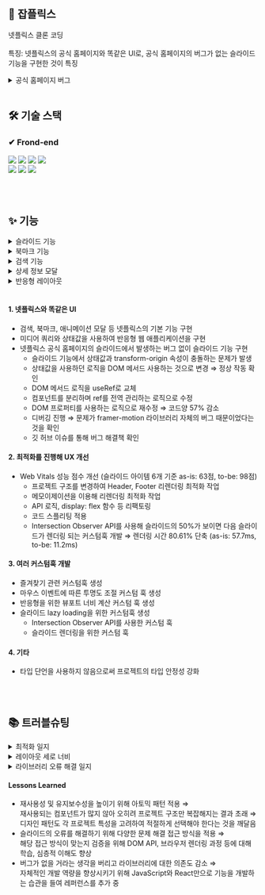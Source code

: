 ## 📂 잡플릭스

넷플릭스 클론 코딩   
<br>
특징: 넷플릭스의 공식 홈페이지와 똑같은 UI로, 공식 홈페이지의 버그가 없는 슬라이드 기능을 구현한 것이 특징

<details>
<summary>
공식 홈페이지 버그
</summary>
<div>
  
![img](https://github.com/jhchoi1182/jjabflix/assets/116577489/2db70f39-3c22-42df-8b49-3663347b2e7b)


</details>


<br>

## 🛠 기술 스택

### ✔ Frond-end

<div>

<img src="https://img.shields.io/badge/Javascript-F7DF1E?style=for-the-badge&logo=Javascript&logoColor=black"/>
<img src="https://img.shields.io/badge/React-61DAFB?style=for-the-badge&logo=React&logoColor=black"/>
<img src="https://img.shields.io/badge/Typescript-3178C6?style=for-the-badge&logo=Typescript&logoColor=white">
<img src="https://img.shields.io/badge/react_query-FF4154?style=for-the-badge&logo=reactquery&logoColor=white">
<br>
<img src="https://img.shields.io/badge/React Router-CA4245?style=for-the-badge&logo=React Router&logoColor=white"/>
<img src="https://img.shields.io/badge/styledcomponent-DB7093?style=for-the-badge&logo=styledcomponent&logoColor=white">
  <img src="https://img.shields.io/badge/recoil-f26b00?style=for-the-badge&logo=&logoColor=white">


</div>


<br><br>

## ✨ 기능

<details>
<summary>
슬라이드 기능
</summary>
<div>

![image](https://github.com/jhchoi1182/jjabflix/assets/116577489/7c4472d9-1de4-4598-947b-6feac22fb242)


</details>


<details>
<summary>
북마크 기능
</summary>
<div>

![image](https://github.com/jhchoi1182/jjabflix/assets/116577489/0106ebda-e2b7-4b3e-8781-57868f972f58)


</details>

<details>
<summary>
검색 기능
</summary>
<div>

![image](https://github.com/jhchoi1182/jjabflix/assets/116577489/770201fc-1290-4746-afb3-c9d47b817742)

</details>


<details>
<summary>
상세 정보 모달
</summary>
<div>

![image](https://github.com/jhchoi1182/jjabflix/assets/116577489/5d49cd03-b3f6-4972-acd3-8012001298af)



</details>

<details>
<summary>
반응형 레이아웃
</summary>
<div>


![image](https://github.com/jhchoi1182/jjabflix/assets/116577489/7bc57cd3-a620-4fd7-9d42-72808e4e8f57)
  
![image](https://github.com/jhchoi1182/jjabflix/assets/116577489/5f4a7493-09d1-4aa6-b4af-1da25c9412b4)


</details>

<br>

#### 1. 넷플릭스와 똑같은 UI

* 검색, 북마크, 애니메이션 모달 등 넷플릭스의 기본 기능 구현
* 미디어 쿼리와 상태값을 사용하여 반응형 웹 애플리케이션을 구현
* 넷플릭스 공식 홈페이지의 슬라이드에서 발생하는 버그 없이 슬라이드 기능 구현
  * 슬라이드 기능에서 상태값과 transform-origin 속성이 충돌하는 문제가 발생
  * 상태값을 사용하던 로직을 DOM 메서드 사용하는 것으로 변경 ⇒ 정상 작동 확인
  * DOM 메서드 로직을 useRef로 교체
  * 컴포넌트를 분리하며 ref를 전역 관리하는 로직으로 수정
  * DOM 프로퍼티를 사용하는 로직으로 재수정 ⇒ 코드양 57% 감소
  * 디버깅 진행 ⇒ 문제가 framer-motion 라이브러리 자체의 버그 때문이었다는 것을 확인
  * 깃 허브 이슈를 통해 버그 해결책 확인

#### 2. 최적화를 진행해 UX 개선
* Web Vitals 성능 점수 개선 (슬라이드 아이템 6개 기준 as-is: 63점, to-be: 98점)
  * 프로젝트 구조를 변경하여 Header, Footer 리렌더링 최적화 작업
  * 메모이제이션을 이용해 리렌더링 최적화 작업
  * API 로직, display: flex 함수 등 리팩토링
  * 코드 스플리팅 적용
  * Intersection Observer API를 사용해 슬라이드의 50%가 보이면 다음 슬라이드가 렌더링 되는 커스텀훅 개발 ⇒ 렌더링 시간 80.61% 단축 (as-is: 57.7ms, to-be: 11.2ms)

#### 3. 여러 커스텀훅 개발
* 즐겨찾기 관련 커스텀훅 생성
* 마우스 이벤트에 따른 투명도 조절 커스텀 훅 생성
* 반응형을 위한 뷰포트 너비 계산 커스텀 훅 생성
* 슬라이드 lazy loading을 위한 커스텀훅 생성
  * Intersection Observer API를 사용한 커스텀 훅
  * 슬라이드 렌더링을 위한 커스텀 훅

#### 4. 기타
* 타입 단언을 사용하지 않음으로써 프로젝트의 타입 안정성 강화


<br><br>


## 📚 트러블슈팅

<details>
<summary>
최적화 일지
</summary>
<div>
https://jhchoi1182.tistory.com/185
<div>
</details>
<details>
<summary>
레이아웃 세로 너비
</summary>
<div>
https://jhchoi1182.tistory.com/180
<div>
</details>
  <details>
<summary>
라이브러리 오류 해결 일지
</summary>
<div>
https://jhchoi1182.tistory.com/176
<div>
</details>

#### Lessons Learned
* 재사용성 및 유지보수성을 높이기 위해 아토믹 패턴 적용 ⇒ <br>
재사용되는 컴포넌트가 많지 않아 오히려 프로젝트 구조만 복잡해지는 결과 초래 ⇒ <br>
디자인 패턴도 각 프로젝트 특성을 고려하여 적절하게 선택해야 한다는 것을 깨달음
* 슬라이드의 오류를 해결하기 위해 다양한 문제 해결 접근 방식을 적용 ⇒ <br>
해당 접근 방식이 맞는지 검증을 위해 DOM API, 브라우저 렌더링 과정 등에 대해 학습, 심층적 이해도 향상
* 버그가 없을 거라는 생각을 버리고 라이브러리에 대한 의존도 감소 ⇒ <br>
자체적인 개발 역량을 향상시키기 위해 JavaScript와 React만으로 기능을 개발하는 습관을 들여 레퍼런스를 추가 중

